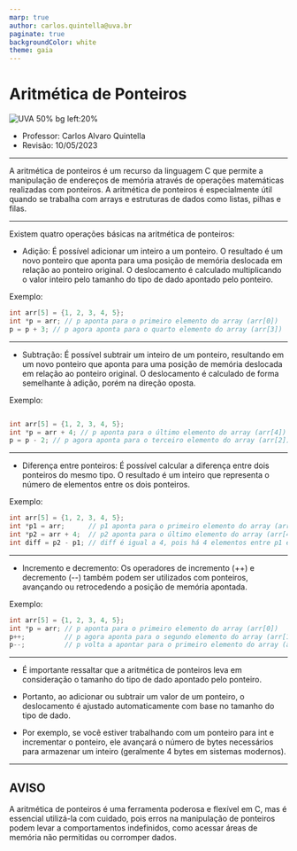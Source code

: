 ```yaml
---
marp: true
author: carlos.quintella@uva.br
paginate: true
backgroundColor: white
theme: gaia
---
```


<!-- _class: lead -->

# Aritmética de Ponteiros #

![UVA 50% bg left:20%](https://uva.br/wp-content/themes/uva-theme/dist/images/header_logo.svg)

- Professor: Carlos Alvaro Quintella
- Revisão: 10/05/2023

---

A aritmética de ponteiros é um recurso da linguagem C que permite a manipulação de endereços de memória através de operações matemáticas realizadas com ponteiros. A aritmética de ponteiros é especialmente útil quando se trabalha com arrays e estruturas de dados como listas, pilhas e filas.

---

Existem quatro operações básicas na aritmética de ponteiros:

- Adição: É possível adicionar um inteiro a um ponteiro. O resultado é um novo ponteiro que aponta para uma posição de memória deslocada em relação ao ponteiro original. O deslocamento é calculado multiplicando o valor inteiro pelo tamanho do tipo de dado apontado pelo ponteiro.

Exemplo:

````c
int arr[5] = {1, 2, 3, 4, 5};
int *p = arr; // p aponta para o primeiro elemento do array (arr[0])
p = p + 3; // p agora aponta para o quarto elemento do array (arr[3])

````

---

- Subtração: É possível subtrair um inteiro de um ponteiro, resultando em um novo ponteiro que aponta para uma posição de memória deslocada em relação ao ponteiro original. O deslocamento é calculado de forma semelhante à adição, porém na direção oposta.

Exemplo:

````c

int arr[5] = {1, 2, 3, 4, 5};
int *p = arr + 4; // p aponta para o último elemento do array (arr[4])
p = p - 2; // p agora aponta para o terceiro elemento do array (arr[2])
````

---

- Diferença entre ponteiros: É possível calcular a diferença entre dois ponteiros do mesmo tipo. O resultado é um inteiro que representa o número de elementos entre os dois ponteiros.

Exemplo:

````c
int arr[5] = {1, 2, 3, 4, 5};
int *p1 = arr;      // p1 aponta para o primeiro elemento do array (arr[0])
int *p2 = arr + 4;  // p2 aponta para o último elemento do array (arr[4])
int diff = p2 - p1; // diff é igual a 4, pois há 4 elementos entre p1 e p2
````

---

- Incremento e decremento: Os operadores de incremento (++) e decremento (--) também podem ser utilizados com ponteiros, avançando ou retrocedendo a posição de memória apontada.

Exemplo:

````c
int arr[5] = {1, 2, 3, 4, 5};
int *p = arr; // p aponta para o primeiro elemento do array (arr[0])
p++;          // p agora aponta para o segundo elemento do array (arr[1])
p--;          // p volta a apontar para o primeiro elemento do array (arr[0])

````

---

* É importante ressaltar que a aritmética de ponteiros leva em consideração o tamanho do tipo de dado apontado pelo ponteiro.

* Portanto, ao adicionar ou subtrair um valor de um ponteiro, o deslocamento é ajustado automaticamente com base no tamanho do tipo de dado. 

* Por exemplo, se você estiver trabalhando com um ponteiro para int e incrementar o ponteiro, ele avançará o número de bytes necessários para armazenar um inteiro (geralmente 4 bytes em sistemas modernos).

---

## AVISO ##

A aritmética de ponteiros é uma ferramenta poderosa e flexível em C, mas é essencial utilizá-la com cuidado, pois erros na manipulação de ponteiros podem levar a comportamentos indefinidos, como acessar áreas de memória não permitidas ou corromper dados.
